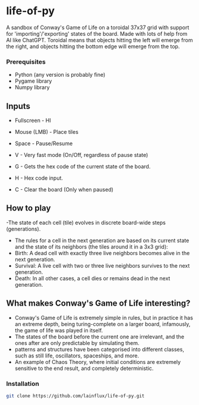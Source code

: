 # life-of-py
A sandbox of Conway's Game of Life on a toroidal 37x37 grid with support for 'importing'/'exporting' states of the board. 
Made with lots of help from AI like ChatGPT. Toroidal means that objects hitting the left will emerge from the right, and objects hitting the bottom edge will emerge from the top.


### Prerequisites
- Python (any version is probably fine)
- Pygame library
- Numpy library


## Inputs
- Fullscreen - HI
- Mouse (LMB) - Place tiles 
- Space - Pause/Resume
  
- V - Very fast mode (On/Off, regardless of pause state)
- G - Gets the hex code of the current state of the board. 
- H - Hex code input. 
- C - Clear the board (Only when paused)

## How to play 
-The state of each cell (tile) evolves in discrete board-wide steps (generations).
- The rules for a cell in the next generation are based on its current state and the state of its neighbors (the tiles around it in a 3x3 grid):
- Birth: A dead cell with exactly three live neighbors becomes alive in the next generation.
- Survival: A live cell with two or three live neighbors survives to the next generation.
- Death: In all other cases, a cell dies or remains dead in the next generation.

## What makes Conway's Game of Life interesting?
- Conway's Game of Life is extremely simple in rules, but in practice it has an extreme depth, being turing-complete on a larger board, infamously, the game of life was played in itself.
- The states of the board before the current one are irrelevant, and the ones after are only predictable by simulating them.
- patterns and structures have been categorised into different classes, such as still life, oscillators, spaceships, and more.
- An example of Chaos Theory, where initial conditions are extremely sensitive to the end result, and completely deterministic. 

### Installation
```bash
git clone https://github.com/lainflux/life-of-py.git
